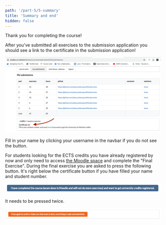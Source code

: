 ```yaml
---
path: '/part-5/5-summary'
title: 'Summary and end'
hidden: false
---
```


Thank you for completing the course!

After you've submitted all exercises to the submission application you should see a link to the certificate in the submission application!

<img src="../img/coursestats_certificate.png">

Fill in your name by clicking your username in the navbar if you do not see the button.

For students looking for the ECTS credits you have already registered by now and only need to access [the Moodle space](https://moodle.helsinki.fi/course/view.php?id=39026) and complete the "Final Exercise".
During the final exercise you are asked to press the following button. It's right below the certificate button if you have filled your name and student number.

<img src="../img/coursestats_credits_1.png">

It needs to be pressed twice.

<img src="../img/coursestats_credits_2.png">

<quiz id="e0d0bf63-d655-4b46-a887-72c14fa52cbe"></quiz>

<quiz id="a9e3d83c-1d6c-41db-aa56-c26810a854b7"></quiz>
